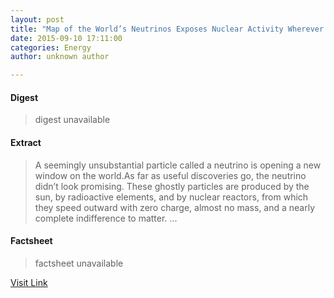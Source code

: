 ```yaml
---
layout: post
title: "Map of the World’s Neutrinos Exposes Nuclear Activity Wherever It’s Happening"
date: 2015-09-10 17:11:00
categories: Energy
author: unknown author

---
```



#### Digest
>digest unavailable

#### Extract
>A seemingly unsubstantial particle called a neutrino is opening a new window on the world.As far as useful discoveries go, the neutrino didn’t look promising. These ghostly particles are produced by the sun, by radioactive elements, and by nuclear reactors, from which they speed outward with zero charge, almost no mass, and a nearly complete indifference to matter. ...

#### Factsheet
>factsheet unavailable

[Visit Link](http://www.technologyreview.com/news/541146/map-of-the-worlds-neutrinos-exposes-nuclear-activity-wherever-its-happening/)


